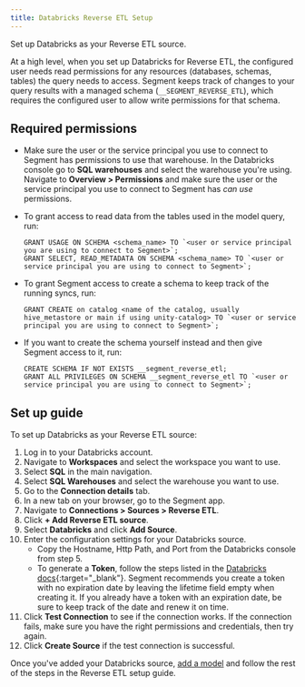 ```yaml
---
title: Databricks Reverse ETL Setup
---
```


Set up Databricks as your Reverse ETL source. 

At a high level, when you set up Databricks for Reverse ETL, the configured user needs read permissions for any resources (databases, schemas, tables) the query needs to access. Segment keeps track of changes to your query results with a managed schema (`__SEGMENT_REVERSE_ETL`), which requires the configured user to allow write permissions for that schema.

## Required permissions
* Make sure the user or the service principal you use to connect to Segment has permissions to use that warehouse. In the Databricks console go to **SQL warehouses** and select the warehouse you're using. Navigate to **Overview > Permissions** and make sure the user or the service principal you use to connect to Segment has *can use* permissions.

* To grant access to read data from the tables used in the model query, run: 

    ```
    GRANT USAGE ON SCHEMA <schema_name> TO `<user or service principal you are using to connect to Segment>`; 
    GRANT SELECT, READ_METADATA ON SCHEMA <schema_name> TO `<user or service principal you are using to connect to Segment>`; 
    ```

* To grant Segment access to create a schema to keep track of the running syncs, run: 

    ```
    GRANT CREATE on catalog <name of the catalog, usually hive_metastore or main if using unity-catalog> TO `<user or service principal you are using to connect to Segment>`;
    ```

* If you want to create the schema yourself instead and then give Segment access to it, run:

    ```
    CREATE SCHEMA IF NOT EXISTS __segment_reverse_etl; 
    GRANT ALL PRIVILEGES ON SCHEMA __segment_reverse_etl TO `<user or service principal you are using to connect to Segment>`;
    ```

## Set up guide

To set up Databricks as your Reverse ETL source:

1. Log in to your Databricks account.
2. Navigate to **Workspaces** and select the workspace you want to use. 
3. Select **SQL** in the main navigation. 
4. Select **SQL Warehouses** and select the warehouse you want to use. 
5. Go to the **Connection details** tab.
6. In a new tab on your browser, go to the Segment app. 
7. Navigate to **Connections > Sources > Reverse ETL**.
8. Click **+ Add Reverse ETL source**. 
9. Select **Databricks** and click **Add Source**. 
10. Enter the configuration settings for your Databricks source. 
    * Copy the Hostname, Http Path, and Port from the Databricks console from step 5. 
    * To generate a **Token**, follow the steps listed in the [Databricks docs](https://docs.databricks.com/dev-tools/auth.html#pat){:target="_blank"}. Segment recommends you create a token with no expiration date by leaving the lifetime field empty when creating it. If you already have a token with an expiration date, be sure to keep track of the date and renew it on time.     
11. Click **Test Connection** to see if the connection works. If the connection fails, make sure you have the right permissions and credentials, then try again.
12. Click **Create Source** if the test connection is successful. 

Once you've added your Databricks source, [add a model](/docs/connections/reverse-etl/#step-2-add-a-model) and follow the rest of the steps in the Reverse ETL setup guide. 
